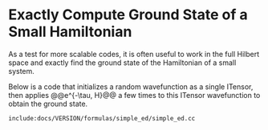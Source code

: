 # Exactly Compute Ground State of a Small Hamiltonian

As a test for more scalable codes, it is often useful to work
in the full Hilbert space and exactly find the ground state of
the Hamiltonian of a small system.

Below is a code that initializes a random wavefunction as a 
single ITensor, then applies @@e^{-\tau\, H}@@ a few times
to this ITensor wavefunction to obtain the ground state.


    include:docs/VERSION/formulas/simple_ed/simple_ed.cc
